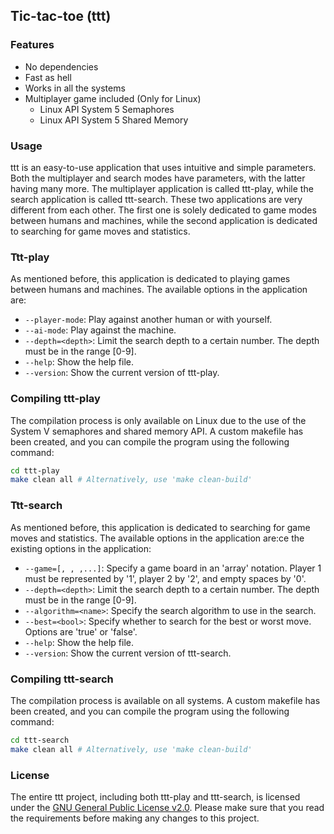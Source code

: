 ## Tic-tac-toe (ttt)

### Features
- No dependencies
- Fast as hell
- Works in all the systems
- Multiplayer game included (Only for Linux)
    - Linux API System 5 Semaphores
    - Linux API System 5 Shared Memory

### Usage
ttt is an easy-to-use application that uses intuitive and simple parameters. Both the multiplayer and search modes have parameters, with the latter having many more. The multiplayer application is called ttt-play, while the search application is called ttt-search. These two applications are very different from each other. The first one is solely dedicated to game modes between humans and machines, while the second application is dedicated to searching for game moves and statistics.

### Ttt-play
As mentioned before, this application is dedicated to playing games between humans and machines. The available options in the application are:

- `--player-mode`: Play against another human or with yourself.
- `--ai-mode`: Play against the machine.
- `--depth=<depth>`: Limit the search depth to a certain number. The depth must be in the range [0-9].
- `--help`:  Show the help file.
- `--version`: Show the current version of ttt-play.

### Compiling ttt-play
The compilation process is only available on Linux due to the use of the System V semaphores and shared memory API. A custom makefile has been created, and you can compile the program using the following command:

```bash
cd ttt-play
make clean all # Alternatively, use 'make clean-build'
```

### Ttt-search
As mentioned before, this application is dedicated to searching for game moves and statistics. The available options in the application are:ce the existing options in the application:

- `--game=[, , ,...]`: Specify a game board in an 'array' notation. Player 1 must be represented by '1', player 2 by '2', and empty spaces by '0'.
- `--depth=<depth>`: Limit the search depth to a certain number. The depth must be in the range [0-9].
- `--algorithm=<name>`: Specify the search algorithm to use in the search.
- `--best=<bool>`: Specify whether to search for the best or worst move. Options are 'true' or 'false'.
- `--help`: Show the help file.
- `--version`: Show the current version of ttt-search.

### Compiling ttt-search
The compilation process is available on all systems. A custom makefile has been created, and you can compile the program using the following command:
```bash
cd ttt-search
make clean all # Alternatively, use 'make clean-build'
```

### License
The entire ttt project, including both ttt-play and ttt-search, is licensed under the [GNU General Public License v2.0](LICENSE). Please make sure that you read the requirements before making any changes to this project.
